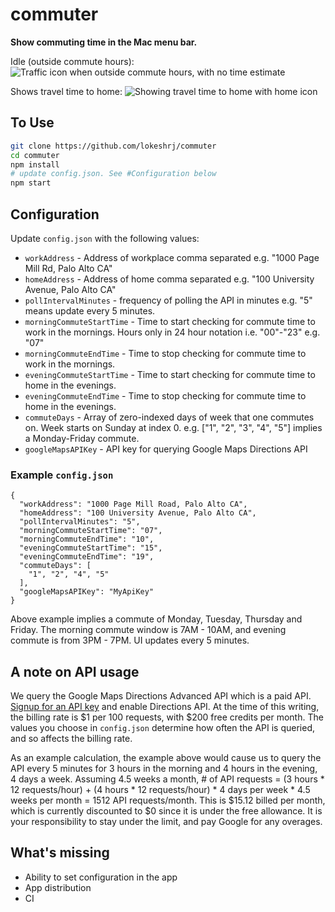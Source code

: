 # commuter

**Show commuting time in the  Mac menu bar.**


Idle (outside commute hours):
![Traffic icon when outside commute hours, with no time estimate](https://uc429c69ab2ea9b84abad4f562af.previews.dropboxusercontent.com/p/thumb/AAoPVcIMWydNdP5YwkpgHtIx4y7xpv8XkS2AJtWxcuFz8wKtoX1JDH7HRkwZN-QUK6ig1wQkz6topyFogkF_QVt8Fw7E8Cf44g-KTdjf03bqb2oEl6arPIL5y2RyUlyBLsna9UDfdfklOGUMThZ-dlVz3ZGqTcdGx0WIJBB4XaPrOs5_3MUEJck7AwuATbY36VgCfDwEuZRj5expd-Xa6AyIE7mgUsFGr4Y4fRn6G_6e7dz0W-FQeBuARInL-aQsROF57oovQyex9S3h07PB3_y0qml-l9MPEMANjMLfTbYOTTuvuixBA1rFGCBW9F4iaVYT5G2tAttCB4HzjZq6cCeAmQqhzcCUisEd7F0wcJYQ4jRcvMbKsbDWajwsox8TGe3RaWzPt1pdq27r9-gDLcxE2gH7Rw0l7aPpa8CKHRW3-0DTTU4twFcHy-XyG4-so7yrgOfpTb2qFmSSpdEEdo6ES-3XiDrQOKhbzU-ESsh4OQ/p.png?fv_content=true&size_mode=5)

Shows travel time to home:
![Showing travel time to home with home icon](https://uc4e388dcf7a706458e17c8b7276.previews.dropboxusercontent.com/p/thumb/AArYEZCNXRAjyiDd8D0v2BiZV6PwKKs2jqvo4jDJyDa_7kaVh996Dxb6d-KCgpjQ6iEodBXuGEU1orxrMVssP_ysCyMFsTCS__XRvNBgjmpumM7PboyEWdoLLAGtg6wLVufbBLjbRATIIZpwt__kY3D2zOzdM9mlw0fodnCtOUK3xsQigenMN3JCeDhvxOwQuJkXrmiOKsXftKM5ta8xt3Ap4tbiFwkOyv2NtcUyWA9acfBZIHO84pqGHULCIf_bbjc8rdVY1ZRtvg25KWbEe2BKwbGhzfSsftYjOcyks1qNg14qo95YGR50KsKBaAu_KdhxS8pclwXIEYrJFpgqwXv85pGSVNSR3Ciwm-YlTzrLxeSzcYD1Js35ug_IaH5ME9pfTj4SSYoKHMcWBIZVS0Pm8cH8TbkDUHDuMrs-IL9TUtn4fjju9UiSSn39Aou-8zgjMXCes3vKFF39_B6WV2MzvVyrL5wLQFFngUyI5W8Y0Q/p.png?fv_content=true&size_mode=5)

## To Use

```bash
git clone https://github.com/lokeshrj/commuter
cd commuter
npm install
# update config.json. See #Configuration below
npm start
```

## Configuration

Update `config.json` with the following values:

- `workAddress` - Address of workplace comma separated e.g. "1000 Page Mill Rd, Palo Alto CA"
- `homeAddress` - Address of home comma separated e.g. "100 University Avenue, Palo Alto CA"
- `pollIntervalMinutes` - frequency of polling the API in minutes e.g. "5" means update every 5 minutes.
- `morningCommuteStartTime` - Time to start checking for commute time to work in the mornings. Hours only in 24 hour notation i.e. "00"-"23" e.g. "07"
- `morningCommuteEndTime` - Time to stop checking for commute time to work in the mornings.
- `eveningCommuteStartTime` - Time to start checking for commute time to home in the evenings.
- `eveningCommuteEndTime` - Time to stop checking for commute time to home in the evenings.
- `commuteDays` - Array of zero-indexed days of week that one commutes on. Week starts on Sunday at index 0. e.g. ["1", "2", "3", "4", "5"] implies a Monday-Friday commute.
- `googleMapsAPIKey` - API key for querying Google Maps Directions API

### Example `config.json`

```
{
  "workAddress": "1000 Page Mill Road, Palo Alto CA",
  "homeAddress": "100 University Avenue, Palo Alto CA",
  "pollIntervalMinutes": "5",
  "morningCommuteStartTime": "07",
  "morningCommuteEndTime": "10",
  "eveningCommuteStartTime": "15",
  "eveningCommuteEndTime": "19",
  "commuteDays": [
    "1", "2", "4", "5"
  ],
  "googleMapsAPIKey": "MyApiKey"
}
```

Above example implies a commute of Monday, Tuesday, Thursday and Friday. The morning commute window is 7AM - 10AM, and evening commute is from 3PM - 7PM. UI updates every 5 minutes.

## A note on API usage

We query the Google Maps Directions Advanced API which is a paid API. [Signup for an API key](https://developers.google.com/maps/documentation/javascript/get-api-key) and enable Directions API.
At the time of this writing, the billing rate is $1 per 100 requests, with $200 free credits per month.
The values you choose in `config.json` determine how often the API is queried, and so affects the billing rate.

As an example calculation, the example above would cause us to query the API every 5 minutes for 3 hours in the morning and 4 hours in the evening, 4 days a week. 
Assuming 4.5 weeks a month, # of API requests = (3 hours * 12 requests/hour) + (4 hours * 12 requests/hour) * 4 days per week * 4.5 weeks per month = 1512 API requests/month. 
This is $15.12 billed per month, which is currently discounted to $0 since it is under the free allowance. It is your responsibility to stay under the limit, and pay Google for any overages.

## What's missing

- Ability to set configuration in the app
- App distribution
- CI

